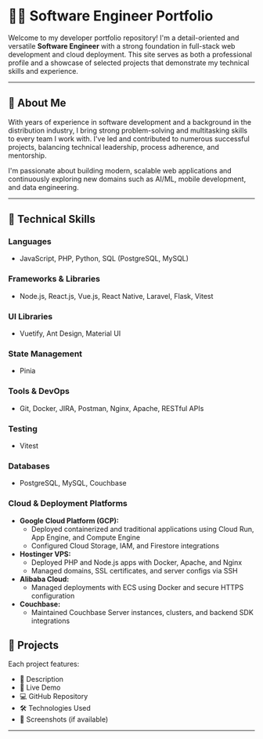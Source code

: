 # 🧑‍💻 Software Engineer Portfolio

Welcome to my developer portfolio repository! I'm a detail-oriented and versatile **Software Engineer** with a strong foundation in full-stack web development and cloud deployment. This site serves as both a professional profile and a showcase of selected projects that demonstrate my technical skills and experience.

---

## 🌟 About Me

With years of experience in software development and a background in the distribution industry, I bring strong problem-solving and multitasking skills to every team I work with. I've led and contributed to numerous successful projects, balancing technical leadership, process adherence, and mentorship.

I'm passionate about building modern, scalable web applications and continuously exploring new domains such as AI/ML, mobile development, and data engineering.

---

## 🔧 Technical Skills

### Languages
- JavaScript, PHP, Python, SQL (PostgreSQL, MySQL)

### Frameworks & Libraries
- Node.js, React.js, Vue.js, React Native, Laravel, Flask, Vitest

### UI Libraries
- Vuetify, Ant Design, Material UI

### State Management
- Pinia

### Tools & DevOps
- Git, Docker, JIRA, Postman, Nginx, Apache, RESTful APIs

### Testing
- Vitest

### Databases
- PostgreSQL, MySQL, Couchbase

### Cloud & Deployment Platforms
- **Google Cloud Platform (GCP):**
  - Deployed containerized and traditional applications using Cloud Run, App Engine, and Compute Engine
  - Configured Cloud Storage, IAM, and Firestore integrations
- **Hostinger VPS:**
  - Deployed PHP and Node.js apps with Docker, Apache, and Nginx
  - Managed domains, SSL certificates, and server configs via SSH
- **Alibaba Cloud:**
  - Managed deployments with ECS using Docker and secure HTTPS configuration
- **Couchbase:**
  - Maintained Couchbase Server instances, clusters, and backend SDK integrations


## 🚀 Projects

Each project features:
- 📝 Description
- 🔗 Live Demo
- 💻 GitHub Repository
- 🛠️ Technologies Used
- 📸 Screenshots (if available)


---



